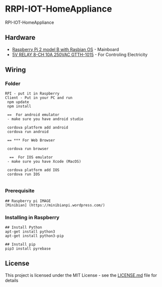 # RRPI-IOT-HomeAppliance

RPI-IOT-HomeAppliance
 

## Hardware

* [Raspberry Pi 2 model B with Rasbian OS](https://www.raspberrypi.org/products/raspberry-pi-2-model-b/) - Mainboard
* [5V RELAY 8-CH 10A 250VAC GTTH-1015](https://gravitechthai.com/product_detail.php?d=859/) - For Controling Electricity

## Wiring
  
### Folder
```
RPI - put it in Raspberry
Client - Put in your PC and run 
 npm update
 npm install
 
 ==  For android emulator 
 - make sure you have android studio
 
 cordova platform add android
 cordova run android
 
 == *** For Web Browser 
 
 cordova run browser
 
  ==  For IOS emulator 
 - make sure you have Xcode (MacOS)
 
 cordova platform add IOS
 cordova run IOS
 
```
### Prerequisite

```
## Raspberry pi IMAGE
[Minibian] (https://minibianpi.wordpress.com/)

```
### Installing in Raspberry

```
## Install Python
apt-get install python3
apt-get install python3-pip

## Install pip
pip3 install pyrebase
```



## License

This project is licensed under the MIT License - see the [LICENSE.md](LICENSE.md) file for details
